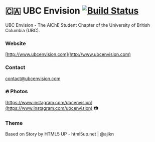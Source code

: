 # :canada: UBC Envision [![Build Status](https://travis-ci.org/UBCEnvision/UBCEnvision.github.io.svg?branch=staging)](https://travis-ci.org/UBCEnvision/UBCEnvision.github.io)

UBC Envision - The AIChE Student Chapter of the University of British Columbia (UBC).

### Website
[http://www.ubcenvision.com](http://www.ubcenvision.com)

### Contact
contact@ubcenvision.com

### :fire: Photos
[https://www.instagram.com/ubcenvision](https://www.instagram.com/ubcenvision) :camera:

### Theme
Based on Story by HTML5 UP - html5up.net | @ajlkn
